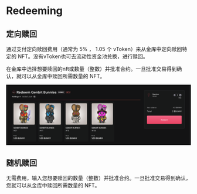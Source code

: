 # Redeeming
## 定向赎回
通过支付定向赎回费用（通常为 5% ， 1.05 个 vToken）来从金库中定向赎回特定的 NFT。没有vToken也可去流动性资金池兑换，进行赎回。

在金库中选择想要赎回的nft或数量（整数）并批准合约。一旦批准交易得到确认，就可以从金库中赎回所需数量的 NFT。

![](../asset/30.png)

## 随机赎回
无需费用，输入您想要赎回的数量（整数）并批准合约。一旦批准交易得到确认，您就可以从金库中赎回所需数量的 NFT。

